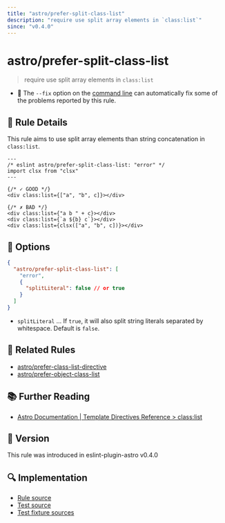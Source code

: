 ```yaml
---
title: "astro/prefer-split-class-list"
description: "require use split array elements in `class:list`"
since: "v0.4.0"
---
```


# astro/prefer-split-class-list

> require use split array elements in `class:list`

- 🔧 The `--fix` option on the [command line](https://eslint.org/docs/user-guide/command-line-interface#fixing-problems) can automatically fix some of the problems reported by this rule.

## 📖 Rule Details

This rule aims to use split array elements than string concatenation in `class:list`.

<ESLintCodeBlock fix>

<!--eslint-skip-->

```astro
---
/* eslint astro/prefer-split-class-list: "error" */
import clsx from "clsx"
---

{/* ✓ GOOD */}
<div class:list={["a", "b", c]}></div>

{/* ✗ BAD */}
<div class:list={"a b " + c}></div>
<div class:list={`a ${b} c`}></div>
<div class:list={clsx(["a", "b", c])}></div>
```

</ESLintCodeBlock>

## 🔧 Options

```json
{
  "astro/prefer-split-class-list": [
    "error",
    {
      "splitLiteral": false // or true
    }
  ]
}
```

- `splitLiteral` ... If `true`, it will also split string literals separated by whitespace. Default is `false`.

## 👫 Related Rules

- [astro/prefer-class-list-directive]
- [astro/prefer-object-class-list]

[astro/prefer-class-list-directive]: ./prefer-class-list-directive.md
[astro/prefer-object-class-list]: ./prefer-object-class-list.md

## 📚 Further Reading

- [Astro Documentation | Template Directives Reference > class:list](https://docs.astro.build/en/reference/directives-reference/#classlist)

## 🚀 Version

This rule was introduced in eslint-plugin-astro v0.4.0

## 🔍 Implementation

- [Rule source](https://github.com/ota-meshi/eslint-plugin-astro/blob/main/src/rules/prefer-split-class-list.ts)
- [Test source](https://github.com/ota-meshi/eslint-plugin-astro/blob/main/tests/src/rules/prefer-split-class-list.ts)
- [Test fixture sources](https://github.com/ota-meshi/eslint-plugin-astro/tree/main/tests/fixtures/rules/prefer-split-class-list)
